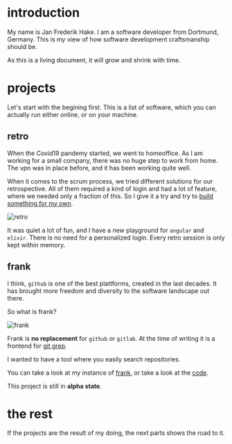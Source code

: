 # introduction

My name is Jan Frederik Hake.
I am a software developer from Dortmund, Germany.
This is my view of how software development craftsmanship should be.

As this is a living document, it will grow and shrink with time. 

# projects

Let's start with the begining first. 
This is a list of software, which you can actually run either online, or on your machine. 

## retro

When the Covid19 pandemy started, we went to homeoffice. 
As I am working for a small company, there was no huge step to work from home. 
The vpn was in place before, and it has been working quite well.

When it comes to the scrum process, we tried different solutions for our retrospective. 
All of them required a kind of login and had a lot of feature, where we needed only a fraction of this. 
So I give it a try and try to [build something for my own][1].

![retro](/images/retro_start.png)

It was quiet a lot of fun, and I have a new playground for `angular` and `elixir`.
There is no need for a personalized login.
Every retro session is only kept within memory.

## frank

I think, `github` is one of the best plattforms, created in the last decades.
It has brought more freedom and diversity to the software landscape out there. 

So what is frank?

![frank](/images/frank_start.png)

Frank is **no replacement** for `github` or `gitlab`. 
At the time of writing it is a frontend for [git grep][2]. 

I wanted to have a tool where you easily search repositories. 

You can take a look at my instance of [frank][3], or take a look at the [code][4].

This project is still in **alpha state**.

# the rest

If the projects are the result of my doing, the next parts shows the road to it.

<!--
## develop

A lot of questions are out there, before you even write a single line of code. 

* How get your idea up and running?
* How do you store your data?
* Do you solve your problem bottom up or top down?
* Which clients are you argeting?
* Which architecture are you intend to use?
* Are there programms out there, which may help you designing your application?

At first you have to think about your problem, before start solving it. 
This is about [designing](/develop/design.html) an application.

The developing section is targeting a web based sollution (for now).

You can find information about [scripting](/develop/languages/scripting), backend languages like [erlang](/develop/languages/beam/erlang.html) or [elixir](/develop/languages/beam/elixir.html), 
and frontend targeting languages and frameworks like [typescript](/develop/languages/typescript.html), [angular](/develop/languages/angular.html) or [react](/develop/languages/react.html).
Most of them are a brief introduction into the topic with further linked content.
An other big part is the [testing area](/develop/testing), where you can find different testing techniques like [unit testing](/develop/testing/unit_testing.html) or [integration testing](/develop/testing/integration_testing.html).

## run 

When you are done with your work, and want to introduce your application to the world, you might have some questions about running your application.
Web applications usually are running on servers, connected to the internet. 
If you have a simple website (like this one) you can run your site manually. 
You have to ask yourself, if you like to run your application on [bare metal](/run/baremetal.html) or within a [cloud infrastructure](/run/cloud.html).
But if you have a more complex application you might need something like [infrastructure as code](/run/infrastructureascode.html).
-->

[1]: https://retro.hake.one
[2]: https://git-scm.com/docs/git-grep
[3]: https://frank.hake.one
[4]: https://github.com/enter-haken/frank
